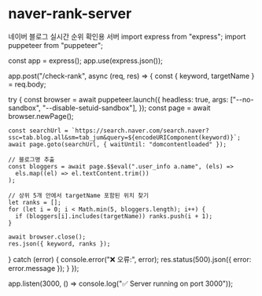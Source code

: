 # naver-rank-server
네이버 블로그 실시간 순위 확인용 서버
import express from "express";
import puppeteer from "puppeteer";

const app = express();
app.use(express.json());

app.post("/check-rank", async (req, res) => {
  const { keyword, targetName } = req.body;

  try {
    const browser = await puppeteer.launch({
      headless: true,
      args: ["--no-sandbox", "--disable-setuid-sandbox"],
    });
    const page = await browser.newPage();

    const searchUrl = `https://search.naver.com/search.naver?ssc=tab.blog.all&sm=tab_jum&query=${encodeURIComponent(keyword)}`;
    await page.goto(searchUrl, { waitUntil: "domcontentloaded" });

    // 블로그명 추출
    const bloggers = await page.$$eval(".user_info a.name", (els) =>
      els.map((el) => el.textContent.trim())
    );

    // 상위 5개 안에서 targetName 포함된 위치 찾기
    let ranks = [];
    for (let i = 0; i < Math.min(5, bloggers.length); i++) {
      if (bloggers[i].includes(targetName)) ranks.push(i + 1);
    }

    await browser.close();
    res.json({ keyword, ranks });
  } catch (error) {
    console.error("❌ 오류:", error);
    res.status(500).json({ error: error.message });
  }
});

app.listen(3000, () => console.log("✅ Server running on port 3000"));

